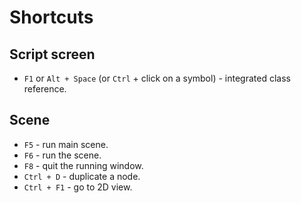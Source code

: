 # Shortcuts

## Script screen

* `F1` or `Alt + Space` (or `Ctrl` + click on a symbol) - integrated class reference.

## Scene

* `F5` - run main scene.
* `F6` - run the scene.
* `F8` - quit the running window.
* `Ctrl + D` - duplicate a node.
* `Ctrl + F1` - go to 2D view.